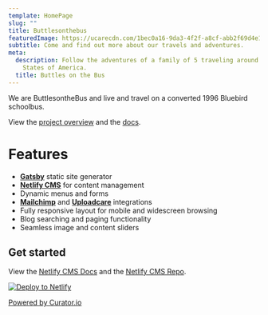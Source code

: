 ```yaml
---
template: HomePage
slug: ""
title: Buttlesonthebus
featuredImage: https://ucarecdn.com/1bec0a16-9da3-4f2f-a8cf-abb2f69d4e18/
subtitle: Come and find out more about our travels and adventures.
meta:
  description: Follow the adventures of a family of 5 traveling around the United
    States of America.
  title: Buttles on the Bus
---
```

We are ButtlesontheBus and live and travel on a converted 1996 Bluebird schoolbus.

View the [project overview](https://thriveweb.com.au/the-lab/yellowcake-gatsby-react-js-starter-project/) and the [docs](https://github.com/thriveweb/yellowcake/blob/master/README.md).

# Features

* **[Gatsby](https://gatsbyjs.org)** static site generator
* **[Netlify CMS](https://github.com/netlify/netlify-cms)** for content management
* Dynamic menus and forms
* **[Mailchimp](http://mailchimp.com)** and **[Uploadcare](https://uploadcare.com)** integrations
* Fully responsive layout for mobile and widescreen browsing
* Blog searching and paging functionality
* Seamless image and content sliders

## Get started

View the [Netlify CMS Docs](https://www.netlifycms.org/docs/) and the [Netlify CMS Repo](https://github.com/netlify/netlify-cms).

[![Deploy to Netlify](https://www.netlify.com/img/deploy/button.svg)](https://app.netlify.com/start/deploy?repository=https://github.com/thriveweb/yellowcake&stack=cms)

<!-- Place <div> tag where you want the feed to appear -->

<div id="curator-feed-default-feed-layout"><a href="https://curator.io" target="_blank" class="crt-logo crt-tag">Powered by Curator.io</a></div>
<!-- The Javascript can be moved to the end of the html page before the </body> tag -->
<script type="text/javascript">
/* curator-feed-default-feed-layout */
(function(){
var i, e, d = document, s = "script";i = d.createElement("script");i.async = 1;
i.src = "https://cdn.curator.io/published/2893a3d0-16d9-405b-98c9-e9aff85e1f8b.js";
e = d.getElementsByTagName(s)[0];e.parentNode.insertBefore(i, e);
})();
</script>